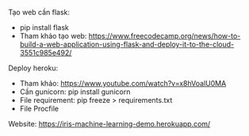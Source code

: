 Tạo web cần flask:

- pip install flask
- Tham khảo tạo web: https://www.freecodecamp.org/news/how-to-build-a-web-application-using-flask-and-deploy-it-to-the-cloud-3551c985e492/

Deploy heroku:

- Tham khảo: https://www.youtube.com/watch?v=x8hVoalU0MA
- Cần gunicorn: pip install gunicorn
- File requirement: pip freeze > requirements.txt
- File Procfile

Website: https://iris-machine-learning-demo.herokuapp.com/ 


